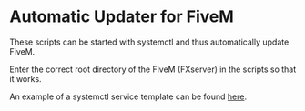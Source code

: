 # Automatic Updater for FiveM

These scripts can be started with systemctl and thus automatically update FiveM.

Enter the correct root directory of the FiveM (FXserver) in the scripts so that it works.

An example of a systemctl service template can be found [here](../backup-solution).
